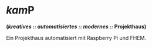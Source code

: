 # *kam*P
**(*kreatives :: automatisiertes :: modernes ::* Projekthaus)**

Ein Projekthaus automatisiert mit Raspberry Pi und FHEM.
